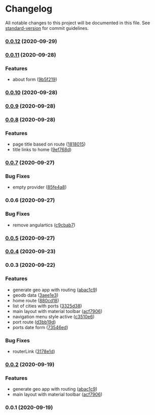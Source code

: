 # Changelog

All notable changes to this project will be documented in this file. See [standard-version](https://github.com/conventional-changelog/standard-version) for commit guidelines.

### [0.0.12](https://github.com/LabsAdemy/ab-geo/compare/v0.0.11...v0.0.12) (2020-09-29)

### [0.0.11](https://github.com/LabsAdemy/ab-geo/compare/v0.0.10...v0.0.11) (2020-09-28)


### Features

* about form ([9b5f219](https://github.com/LabsAdemy/ab-geo/commit/9b5f219752e748beaed7aca23696446bb21a6318))

### [0.0.10](https://github.com/LabsAdemy/ab-geo/compare/v0.0.9...v0.0.10) (2020-09-28)

### [0.0.9](https://github.com/LabsAdemy/ab-geo/compare/v0.0.8...v0.0.9) (2020-09-28)

### [0.0.8](https://github.com/LabsAdemy/ab-geo/compare/v0.0.7...v0.0.8) (2020-09-28)


### Features

* page title based on route ([1818015](https://github.com/LabsAdemy/ab-geo/commit/1818015e4f6eb7a472561e24fbbc87f5ed86cd2b))
* title links to home ([9ef768d](https://github.com/LabsAdemy/ab-geo/commit/9ef768dfe04fd584b96964896107e7c7f28bc096))

### [0.0.7](https://github.com/LabsAdemy/ab-geo/compare/v0.0.6...v0.0.7) (2020-09-27)


### Bug Fixes

* empty provider ([85fe4a8](https://github.com/LabsAdemy/ab-geo/commit/85fe4a8abe280ce7a5c109821d785bbed249af79))

### 0.0.6 (2020-09-27)


### Bug Fixes

* remove angulartics ([c9cbab7](https://github.com/LabsAdemy/ab-geo/commit/c9cbab7509ec929da4eadd36a48aee89705c3011))

### [0.0.5](https://github.com/LabsAdemy/ab-geo/compare/v0.0.4...v0.0.5) (2020-09-27)

### [0.0.4](https://github.com/LabsAdemy/ab-geo/compare/v0.0.3...v0.0.4) (2020-09-23)

### 0.0.3 (2020-09-22)

### Features

- generate geo app with routing ([abac1c9](https://github.com/LabsAdemy/ab-geo/commit/abac1c9c77c0504874593dd69437d577d2a6f495))
- geodb data ([3aee1e3](https://github.com/LabsAdemy/ab-geo/commit/3aee1e3ae82a72842e428110794a5ac6760ee712))
- home route ([880cd18](https://github.com/LabsAdemy/ab-geo/commit/880cd1896fd1129d2d29d9a8a0df25368c29e5b8))
- list of cities with ports ([3325d38](https://github.com/LabsAdemy/ab-geo/commit/3325d3835bc9865c5521349a5029350e6ebe884b))
- main layout with material toolbar ([acf7906](https://github.com/LabsAdemy/ab-geo/commit/acf790654c0f424393131622d480d829de0adae6))
- navigation menu style active ([c3510e6](https://github.com/LabsAdemy/ab-geo/commit/c3510e60f5d0b7933e35f66967abb2e29f1bdaa1))
- port route ([d3bb19d](https://github.com/LabsAdemy/ab-geo/commit/d3bb19d810183dcabfee87d448f2cd065367e4b6))
- ports date form ([73546ed](https://github.com/LabsAdemy/ab-geo/commit/73546edd3f08b0e1a49f3400d9c151398cdccefc))

### Bug Fixes

- routerLink ([3178e1d](https://github.com/LabsAdemy/ab-geo/commit/3178e1d94cfe0da4c122a1db17171dcb99d61050))

### [0.0.2](https://github.com/LabsAdemy/ab-geo/compare/v0.0.1...v0.0.2) (2020-09-19)

### Features

- generate geo app with routing ([abac1c9](https://github.com/LabsAdemy/ab-geo/commit/abac1c9c77c0504874593dd69437d577d2a6f495))
- main layout with material toolbar ([acf7906](https://github.com/LabsAdemy/ab-geo/commit/acf790654c0f424393131622d480d829de0adae6))

### 0.0.1 (2020-09-19)
